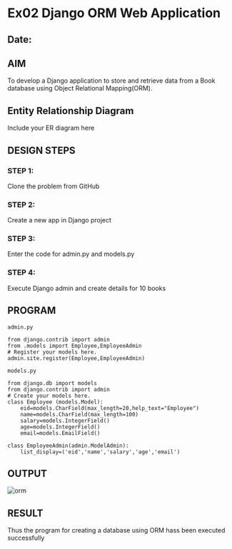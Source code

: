 # Ex02 Django ORM Web Application
## Date: 

## AIM
To develop a Django application to store and retrieve data from a Book database using Object Relational Mapping(ORM).

## Entity Relationship Diagram

Include your ER diagram here

## DESIGN STEPS

### STEP 1:
Clone the problem from GitHub

### STEP 2:
Create a new app in Django project

### STEP 3:
Enter the code for admin.py and models.py

### STEP 4:
Execute Django admin and create details for 10 books

## PROGRAM
```
admin.py

from django.contrib import admin
from .models import Employee,EmployeeAdmin
# Register your models here.
admin.site.register(Employee,EmployeeAdmin)

models.py

from django.db import models
from django.contrib import admin
# Create your models here.
class Employee (models.Model):
    eid=models.CharField(max_length=20,help_text="Employee")
    name=models.CharField(max_length=100)
    salary=models.IntegerField()
    age=models.IntegerField()
    email=models.EmailField()

class EmployeeAdmin(admin.ModelAdmin):
    list_display=('eid','name','salary','age','email')
```

## OUTPUT
![orm](https://github.com/CHANDRUMANIKANDAN/ORM/assets/118644502/ef71bb91-eef5-4533-94dd-4359b5383a97)



## RESULT
Thus the program for creating a database using ORM hass been executed successfully
